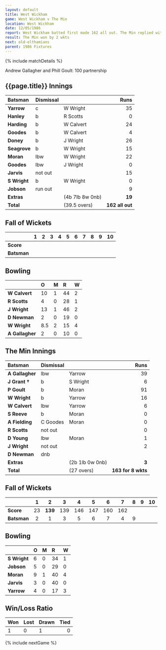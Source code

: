```yaml
---
layout: default
title: West Wickham
game: West Wickham v The Min
location: West Wickham
date: 12/05/1986
report: West Wickham batted first made 162 all out. The Min replied with 163 for 8 wkts.
result: The Min won by 2 wkts
next: old-elthamians
parent: 1986 Fixtures
---
```


{% include matchDetails %}

Andrew Gallagher and Phill Goult: 100 partnership
 
## {{page.title}} Innings

| Batsman | Dismissal |  | Runs |
|:---|:---|---|---:|
| **Yarrow** | c | W Wright | 35 | 
| **Hanley** | b | R Scotts | 0 | 
| **Harding** | b | W Calvert | 24 | 
| **Goodes** | b | W Calvert | 4 | 
| **Doney** | b | J Wright | 26 | 
| **Seagrove** | b | W Wright | 15 | 
| **Moran** | lbw | W Wright | 22 | 
| **Goodes** | lbw | J Wright | 0 | 
| **Jarvis** | not out |  | 15 | 
| **S Wright** | b | W Wright | 0 | 
| **Jobson** | run out | | 9 | 
| **Extras** | | (4b 7lb 8w 0nb) | **19** | 
| **Total** | | (39.5 overs) | **162 all out** | 

## Fall of Wickets

| | 1 | 2 | 3 | 4 | 5 | 6 | 7 | 8 | 9 | 10 |
|---|:---:|:---:|:---:|:---:|:---:|:---:|:---:|:---:|:---:|:---:|
| **Score** |  |  |  |  |  |  |  |  |  |  |
| **Batsman** |  |  |  |  |  |  |  |  |  |  |  |

## Bowling

| | O | M | R | W |
|---|:---|:---|:---|:---|
| **W Calvert** | 10 | 1 | 44 | 2 | 
| **R Scotts** | 4 | 0 | 28 | 1 | 
| **J Wright** | 13 | 1 | 46 | 2 | 
| **D Newman** | 2 | 0 | 19 | 0 | 
| **W Wright** | 8.5 | 2 | 15 | 4 |
| **A Gallagher** | 2 | 0 | 10 | 0 | 

## The Min Innings

| Batsman | Dismissal |  | Runs |
|:---|:---|---|---:|
| **A Gallagher** | lbw | Yarrow | 39 | 
| **J Grant &#8224;** | b | S Wright | 6 | 
| **P Goult** | b | Moran | 91 | 
| **W Wright** | b  | Yarrow | 16 | 
| **W Calvert** | lbw  | Yarrow | 6 | 
| **S Reeve** | b | Moran | 0 | 
| **A Fielding** | C Goodes | Moran | 0 | 
| **R Scotts** | not out |  | 0 | 
| **D Young** | lbw | Moran | 1 | 
| **J Wright** | not out |  | 2 | 
| **D Newman** | dnb |  |  | 
| **Extras** | | (2b 1lb 0w 0nb) | **3** | 
| **Total** | | (27 overs) | **163 for 8 wkts** | 

## Fall of Wickets

| | 1 | 2 | 3 | 4 | 5 | 6 | 7 | 8 | 9 | 10 |
|---|:---:|:---:|:---:|:---:|:---:|:---:|:---:|:---:|:---:|:---:|
| **Score** | 23 | **139** | 139 | 146 | 147 | 160 | 162 |  | | | 
| **Batsman** | 2 | 1 | 3 | 5 | 6 | 7 | 4 | 9 |  | | 

## Bowling

| | O | M | R | W |
|---|:---|:---|:---|:---|
| **S Wright** | 6 | 0 | 34 | 1 | 
| **Jobson** | 5 | 0 | 29 | 0 | 
| **Moran** | 9 | 1 | 40 | 4 | 
| **Jarvis** | 3 | 0 | 40 | 0 | 
| **Yarrow** | 4 | 0 | 17 | 3 |

## Win/Loss Ratio

| Won | Lost | Drawn | Tied |
|:---|:---|:---|---:|
| 1 | 0 | 1 | 0 |

{% include nextGame %}